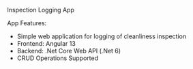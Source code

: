 Inspection Logging App

App Features:
- Simple web application for logging of cleanliness inspection
- Frontend: Angular 13
- Backend: .Net Core Web API (.Net 6)
- CRUD Operations Supported
